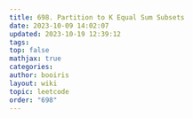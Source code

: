 ```yaml
---
title: 698. Partition to K Equal Sum Subsets
date: 2023-10-09 14:02:07
updated: 2023-10-19 12:39:12
tags: 
top: false
mathjax: true
categories: 
author: booiris
layout: wiki
topic: leetcode
order: "698"
---
```

